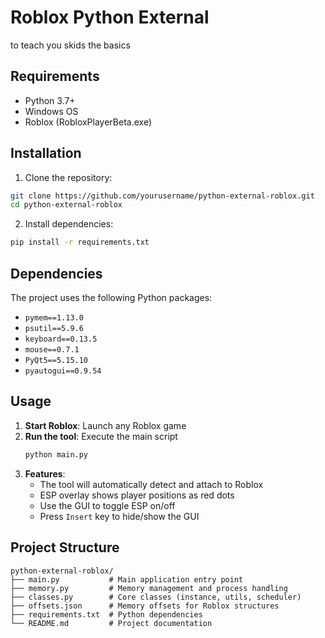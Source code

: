 # Roblox Python External

to teach you skids the basics

## Requirements

- Python 3.7+
- Windows OS
- Roblox (RobloxPlayerBeta.exe)

## Installation

1. Clone the repository:
```bash
git clone https://github.com/yourusername/python-external-roblox.git
cd python-external-roblox
```

2. Install dependencies:
```bash
pip install -r requirements.txt
```

## Dependencies

The project uses the following Python packages:

- `pymem==1.13.0`
- `psutil==5.9.6`
- `keyboard==0.13.5` 
- `mouse==0.7.1` 
- `PyQt5==5.15.10` 
- `pyautogui==0.9.54` 

## Usage

1. **Start Roblox**: Launch any Roblox game
2. **Run the tool**: Execute the main script
   ```bash
   python main.py
   ```
3. **Features**:
   - The tool will automatically detect and attach to Roblox
   - ESP overlay shows player positions as red dots
   - Use the GUI to toggle ESP on/off
   - Press `Insert` key to hide/show the GUI

## Project Structure

```
python-external-roblox/
├── main.py           # Main application entry point
├── memory.py         # Memory management and process handling
├── classes.py        # Core classes (instance, utils, scheduler)
├── offsets.json      # Memory offsets for Roblox structures
├── requirements.txt  # Python dependencies
└── README.md         # Project documentation
```


